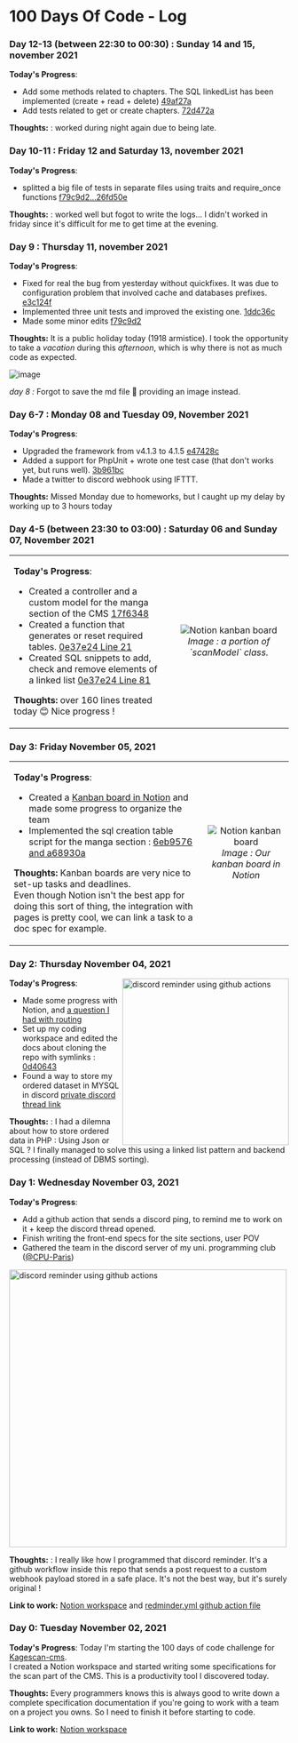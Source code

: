# 100 Days Of Code - Log

### Day 12-13 (between 22:30 to 00:30) : Sunday 14 and 15, november 2021

**Today's Progress**: 
- Add some methods related to chapters. The SQL linkedList has been implemented (create + read + delete) [49af27a](https://github.com/Kagescan/kagescan-cms/commit/49af27a)
- Add tests related to get or create chapters. [72d472a](https://github.com/Kagescan/kagescan-cms/commit/72d472a)

**Thoughts:** : worked during night again due to being late.


### Day 10-11 : Friday 12 and Saturday 13, november 2021

**Today's Progress**: 
- splitted a big file of tests in separate files using traits and require_once functions [f79c9d2...26fd50e](https://github.com/Kagescan/kagescan-cms/compare/f79c9d2c2b53...26fd50e9f7f0)

**Thoughts:** : worked well but fogot to write the logs... I didn't worked in friday since it's difficult for me to get time at the evening.

### Day 9 : Thursday 11, november 2021

**Today's Progress**: 
- Fixed for real the bug from yesterday without quickfixes. It was due to configuration problem that involved cache and databases prefixes. [e3c124f](https://github.com/Kagescan/kagescan-cms/commit/e3c124f)
- Implemented three unit tests and improved the existing one. [1ddc36c](https://github.com/Kagescan/kagescan-cms/commit/1ddc36c)
- Made some minor edits [f79c9d2](https://github.com/Kagescan/kagescan-cms/commit/f79c9d2)


**Thoughts:** It is a public holiday today (1918 armistice). I took the opportunity to take a *vacation* during this *afternoon*, which is why there is not as much code as expected.




![image](https://user-images.githubusercontent.com/28659185/141378809-dbe33c2e-a0fa-4942-a57b-e652ce1a1698.png)

*day 8 :*
Forgot to save the md file 🤦 providing an image instead.

### Day 6-7 : Monday 08 and Tuesday 09, November 2021
  
**Today's Progress**: 
- Upgraded the framework from v4.1.3 to 4.1.5 [e47428c](https://github.com/Kagescan/kagescan-cms/commit/e47428c61dba42c36e3d13dec45670d0042ece15)
- Added a support for PhpUnit + wrote one test case (that don't works yet, but runs well). [3b961bc](https://github.com/Kagescan/kagescan-cms/commit/3b961bc8b68991150889a65c470c4209f0e34c4c)
- Made a twitter to discord webhook using IFTTT.

**Thoughts:** Missed Monday due to homeworks, but I caught up my delay by working up to 3 hours today

### Day 4-5 (between 23:30 to 03:00) : Saturday 06 and Sunday 07, November 2021

<table><tr><td>
  
**Today's Progress**: 
- Created a controller and a custom model for the manga section of the CMS [17f6348](https://github.com/Kagescan/kagescan-cms/commit/17f6348689c694bbcafa8e799b409f4f7fbe3027)
- Created a function that generates or reset required tables. [0e37e24 Line 21](https://github.com/Kagescan/kagescan-cms/commit/0e37e240f8981c81cc788d5f0f4b62e7824e55df#diff-5e0bdc442f7ff4e91c3d3d3493cbcbb400f8ece67164e52f2dd6b67980b736d0R27)
- Created SQL snippets to add, check and remove elements of a linked list [0e37e24 Line 81](https://github.com/Kagescan/kagescan-cms/commit/0e37e240f8981c81cc788d5f0f4b62e7824e55df#diff-5e0bdc442f7ff4e91c3d3d3493cbcbb400f8ece67164e52f2dd6b67980b736d0R81)

**Thoughts:** over 160 lines treated today 😊 Nice progress !

</td><td  align="center">
<img src="https://user-images.githubusercontent.com/28659185/140630026-347e5f0d-d780-4a32-8b84-245bd186a920.png" alt="Notion kanban board"/>
<em>Image : a portion of `scanModel` class. </em>
</td></tr>
</table>

### Day 3: Friday November 05, 2021

<table><tr><td>
  
**Today's Progress**: 
* Created a [Kanban board in Notion](https://www.notion.so/kagescan/bdd40eae13534f03aac7535138abdf4f?v=b8e3c9c43a9e4a89b7a82fdffddd9671) and made some progress to organize the team
* Implemented the sql creation table script for the manga section : [6eb9576 and a68930a](https://github.com/Kagescan/kagescan-cms/compare/0d40643..a68930a)
  
**Thoughts:** Kanban boards are very nice to set-up tasks and deadlines.  
  Even though Notion isn't the best app for doing this sort of thing, the integration with pages is pretty cool, we can link a task to a doc spec for example.

</td><td  align="center">
<img src="https://user-images.githubusercontent.com/28659185/140577733-856d4fb7-8e57-4d9f-9cf4-bc96b8101741.png" alt="Notion kanban board"/>
<em>Image : Our kanban board in Notion</em>
</td></tr>
</table>

### Day 2: Thursday November 04, 2021

<img src="https://user-images.githubusercontent.com/28659185/140426504-40a3a5cd-0672-4b98-8199-85947fe08f18.png" alt="discord reminder using github actions" align="right" width="300" />

**Today's Progress**: 

* Made some progress with Notion, and [a question I had with routing](https://forum.codeigniter.com/thread-79952.html)
* Set up my coding workspace and edited the docs about cloning the repo with symlinks : [0d40643](https://github.com/Kagescan/kagescan-cms/commit/0d406434804b2b105f6007d76c09dac05aae9fa3)
* Found a way to store my ordered dataset in MYSQL in discord [private discord thread link](https://discord.com/channels/306353736249245697/453984845123551235/905931581682753596)


**Thoughts:** : I had a dilemna about how to store ordered data in PHP : Using Json or SQL ? I finally managed to solve this using a linked list pattern and backend processing (instead of DBMS sorting).

### Day 1: Wednesday November 03, 2021
**Today's Progress**: 
* Add a github action that sends a discord ping, to remind me to work on it + keep the discord thread opened. 
* Finish writing the front-end specs for the site sections, user POV
* Gathered the team in the discord server of my uni. programming club ([@CPU-Paris](https://github.com/CPU-Paris))

<img src="https://user-images.githubusercontent.com/28659185/140196893-b6086e20-91c3-4e76-8968-c54a4eb70608.png" alt="discord reminder using github actions" width="500"/>

**Thoughts:** : I really like how I programmed that discord reminder. It's a github workflow inside this repo that sends a post request to a custom webhook payload stored in a safe place. It's not the best way, but it's surely original !


**Link to work:** [Notion workspace](https://kagescan.notion.site/f8394b69073e48e79339548e0174a41b?v=f250e6644bc54701bd57256c4674e148) and [redminder.yml github action file](https://github.com/LoganTann/100-days-of-code/blob/master/.github/workflows/reminder.yml)


### Day 0: Tuesday November 02, 2021

**Today's Progress**: Today I'm starting the 100 days of code challenge for [Kagescan-cms](https://github.com/kagescan/kagescan-cms).  
I created a Notion workspace and started writing some specifications for the scan part of the CMS. This is a productivity tool I discovered today.

**Thoughts:** Every programmers knows this is always good to write down a complete specification documentation if you're going to work with a team on a project you owns.  So I need to finish it before starting to code.

**Link to work:** [Notion workspace](https://kagescan.notion.site/Kagescan-cms-e6699487516749708d27b9b3e16f4e2c)
